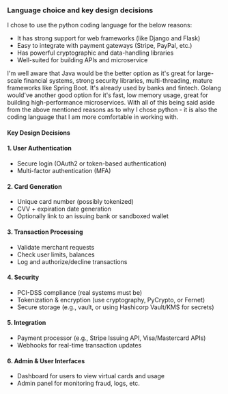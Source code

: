 ### **Language choice and key design decisions**
I chose to use the python coding language for the below reasons:

- It has strong support for web frameworks (like Django and Flask)
- Easy to integrate with payment gateways (Stripe, PayPal, etc.)
- Has powerful cryptographic and data-handling libraries
- Well-suited for building APIs and microservice

I'm well aware that Java would be the better option as it's great for large-scale financial systems, strong security libraries, multi-threading, mature frameworks like Spring Boot. It's already used by banks and fintech. Golang would've another good option for it's fast, low memory usage, great for building high-performance microservices. With all of this being said  aside from the above mentioned reasons as to why I chose python - it is also the coding language that I am more comfortable in working with.


#### **Key Design Decisions**

#### **1. User Authentication**
- Secure login (OAuth2 or token-based authentication)
- Multi-factor authentication (MFA)

#### **2. Card Generation**
- Unique card number (possibly tokenized)
- CVV + expiration date generation
- Optionally link to an issuing bank or sandboxed wallet

#### **3. Transaction Processing**
- Validate merchant requests
- Check user limits, balances
- Log and authorize/decline transactions

#### **4. Security**
- PCI-DSS compliance (real systems must be)
- Tokenization & encryption (use cryptography, PyCrypto, or Fernet)
- Secure storage (e.g., vault, or using Hashicorp Vault/KMS for secrets)

#### **5. Integration**
- Payment processor (e.g., Stripe Issuing API, Visa/Mastercard APIs)
- Webhooks for real-time transaction updates

#### **6. Admin & User Interfaces**
- Dashboard for users to view virtual cards and usage
- Admin panel for monitoring fraud, logs, etc.
